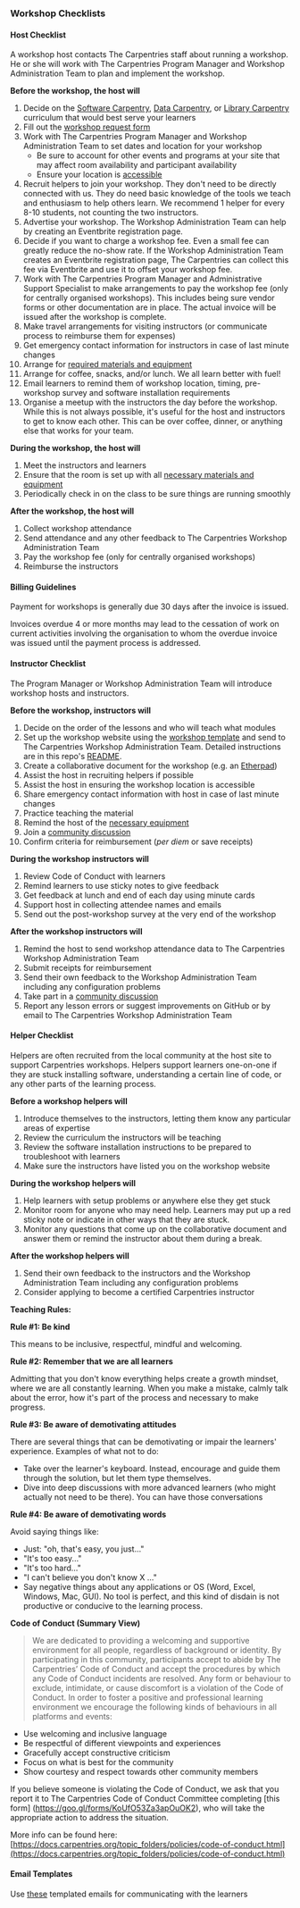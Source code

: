 ### Workshop Checklists

#### Host Checklist

A workshop host contacts The Carpentries staff about running a workshop.  He or she will work with The Carpentries Program Manager and Workshop Administration Team to plan and implement the workshop.

**Before the workshop, the host will**

1. Decide on the [Software Carpentry](https://software-carpentry.org/lessons/), [Data Carpentry](http://www.datacarpentry.org/lessons/), or [Library Carpentry](https://librarycarpentry.org/lessons/) curriculum that would best serve your learners
1. Fill out the [workshop request form](https://amy.carpentries.org/forms/workshop/)
1. Work with The Carpentries Program Manager and Workshop Administration Team to set dates and location for your workshop
    * Be sure to account for other events and programs at your site that may affect room availability and participant availability
    * Ensure your location is [accessible](workshop_needs.html#accessibility)
1. Recruit helpers to join your workshop. They don't need to be directly connected with us. They do need basic knowledge of the tools we teach and enthusiasm to help others learn.  We recommend 1 helper for every 8-10 students, not counting the two instructors.
1. Advertise your workshop. The Workshop Administration Team can help by creating an Eventbrite registration page.
1. Decide if you want to charge a workshop fee. Even a small fee can greatly reduce the no-show rate. If the Workshop Administration Team creates an Eventbrite registration page, The Carpentries can collect this fee via Eventbrite and use it to offset your workshop fee.
1. Work with The Carpentries Program Manager and Administrative Support Specialist to make arrangements to pay the workshop fee (only for centrally organised workshops). This includes being sure vendor forms or other documentation are in place. The actual invoice will be issued after the workshop is complete.
1. Make travel arrangements for visiting instructors (or communicate process to reimburse them for expenses)
1. Get emergency contact information for instructors in case of last minute changes
1. Arrange for [required materials and equipment](workshop_needs.md)
1. Arrange for coffee, snacks, and/or lunch. We all learn better with fuel!
1. Email learners to remind them of workshop location, timing, pre-workshop survey and software installation requirements
1. Organise a meetup with the instructors the day before the workshop.  While this is not always possible, it's useful for the host and instructors to get to know each other. This can be over coffee, dinner, or anything else that works for your team.

**During the workshop, the host will**

1. Meet the instructors and learners
1. Ensure that the room is set up with all [necessary materials and equipment](workshop_needs.md)
1. Periodically check in on the class to be sure things are running smoothly

**After the workshop, the host will**

1. Collect workshop attendance
1. Send attendance and any other feedback to The Carpentries Workshop Administration Team
1. Pay the workshop fee (only for centrally organised workshops)
1. Reimburse the instructors

#### Billing Guidelines
Payment for workshops is generally due 30 days after the invoice is issued.

Invoices overdue 4 or more months may lead to the cessation of work on current activities involving the organisation to whom the overdue invoice was issued until the payment process is addressed.


#### Instructor Checklist

The Program Manager or Workshop Administration Team will introduce workshop hosts and instructors.

**Before the workshop, instructors will**

1. Decide on the order of the lessons and who will teach what modules
1. Set up the workshop website using the [workshop template](https://github.com/carpentries/workshop-template) and send to The Carpentries Workshop Administration Team.  Detailed instructions are in this repo's [README](https://github.com/carpentries/workshop-template#workshop-template).
1. Create a collaborative document for the workshop (e.g. an [Etherpad](https://pad.carpentries.org/))
1. Assist the host in recruiting helpers if possible
1. Assist the host in ensuring the workshop location is accessible
1. Share emergency contact information with host in case of last minute changes
1. Practice teaching the material
1. Remind the host of the [necessary equipment](workshop_needs.md)
1. Join a [community discussion](https://pad.carpentries.org/community-discussions)
1. Confirm criteria for reimbursement (*per diem* or save receipts)

**During the workshop instructors will**

1. Review Code of Conduct with learners
1. Remind learners to use sticky notes to give feedback
1. Get feedback at lunch and end of each day using minute cards
1. Support host in collecting attendee names and emails
1. Send out the post-workshop survey at the very end of the workshop

**After the workshop instructors will**

1. Remind the host to send workshop attendance data to The Carpentries Workshop Administration Team
1. Submit receipts for reimbursement
1. Send their own feedback to the Workshop Administration Team including any configuration problems
1. Take part in a [community discussion](https://pad.carpentries.org/community-discussions)
1. Report any lesson errors or suggest improvements on GitHub or by email to The Carpentries Workshop Administration Team

#### Helper Checklist

Helpers are often recruited from the local community at the host site to support Carpentries workshops.  Helpers support learners one-on-one if they are stuck installing software, understanding a certain line of code, or any other parts of the learning process.

**Before a workshop helpers will**

1. Introduce themselves to the instructors, letting them know any particular areas of expertise
1. Review the curriculum the instructors will be teaching
1. Review the software installation instructions to be prepared to troubleshoot with learners
1. Make sure the instructors have listed you on the workshop website


**During the workshop helpers will**

1. Help learners with setup problems or anywhere else they get stuck
1. Monitor room for anyone who may need help.  Learners may put up a red sticky note or indicate in other ways that they are stuck.
1. Monitor any questions that come up on the collaborative document and answer them or remind the instructor about them during a break.

**After the workshop helpers will**

1. Send their own feedback to the instructors and the Workshop Administration Team including any configuration problems
1. Consider applying to become a certified Carpentries instructor

**Teaching Rules:**  

**Rule #1: Be kind** 

This means to be inclusive, respectful, mindful and welcoming.

**Rule #2: Remember that we are all learners**  

Admitting that you don't know everything helps create a growth mindset, where we are all constantly learning.
When you make a mistake, calmly talk about the error, how it's part of the process and necessary to make progress.

**Rule #3: Be aware of demotivating attitudes**  

There are several things that can be demotivating or impair the learners' experience. Examples of what not to do:

- Take over the learner's keyboard. Instead, encourage and guide them through the solution, but let them type themselves.
- Dive into deep discussions with more advanced learners (who might actually not need to be there). You can have those conversations 

**Rule #4: Be aware of demotivating words**  

Avoid saying things like: 

- Just: "oh, that's easy, you just..."
- "It's too easy..."
- "It's too hard..."
- "I can't believe you don't know X ..."
- Say negative things about any applications or OS (Word, Excel, Windows, Mac, GUI). No tool is perfect, and this kind of disdain is not productive or conducive to the learning process.


**Code of Conduct (Summary View)**  

>We are dedicated to providing a welcoming and supportive environment for all people, regardless of background or identity. By participating in this community, participants accept to abide by The Carpentries’ Code of Conduct and accept the procedures by which any Code of Conduct incidents are resolved. Any form or behaviour to exclude, intimidate, or cause discomfort is a violation of the Code of Conduct. In order to foster a positive and professional learning environment we encourage the following kinds of behaviours in all platforms and events:
>
- Use welcoming and inclusive language
- Be respectful of different viewpoints and experiences
- Gracefully accept constructive criticism
- Focus on what is best for the community
- Show courtesy and respect towards other community members
>
If you believe someone is violating the Code of Conduct, we ask that you report it to The Carpentries Code of Conduct Committee completing [this form] (https://goo.gl/forms/KoUfO53Za3apOuOK2), who will take the appropriate action to address the situation.


More info can be found here: [https://docs.carpentries.org/topic_folders/policies/code-of-conduct.html](https://docs.carpentries.org/topic_folders/policies/code-of-conduct.html)

#### Email Templates

Use [these](https://docs.carpentries.org/topic_folders/workshop_administration/email_templates.html#from-instructors-and-hosts) templated emails for communicating with the learners

